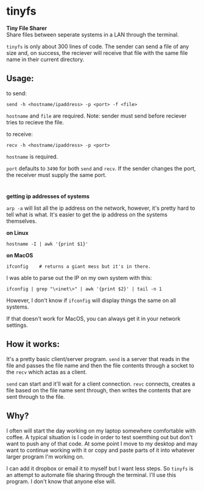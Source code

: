 # tinyfs
**Tiny File Sharer**  
Share files between seperate systems in a LAN through the terminal.  

`tinyfs` is only about 300 lines of code. The sender can send a file of any size and, on success, the reciever will receive that file with the same file name in their current directory.

## Usage:
to send:
```
send -h <hostname/ipaddress> -p <port> -f <file>
```
`hostname` and `file` are required. Note: sender must send before reciever tries to recieve the file.

to receive:
```
recv -h <hostname/ipaddress> -p <port>
```
`hostname` is required.  

`port` defaults to `3490` for both `send` and `recv`. If the sender changes the port, the receiver must supply the same port.
#
**getting ip addresses of systems**  

`arp -a` will list all the ip address on the network, however, it's pretty hard to tell what is what. It's easier to get the ip address on the systems themselves.

**on Linux**
```
hostname -I | awk '{print $1}'
```
 
**on MacOS**
```
ifconfig    # returns a giant mess but it's in there.
```
I was able to parse out the IP on my own system with this:
```
ifconfig | grep "\<inet\>" | awk '{print $2}' | tail -n 1
```
However, I don't know if `ifconfig` will display things the same on all systems.  

If that doesn't work for MacOS, you can always get it in your network settings.

## How it works:
It's a pretty basic client/server program. `send` is a server that reads in the file and passes the file name and then the file contents through a socket to the `recv` which actas as a client.

`send` can start and it'll wait for a client connection. `revc` connects, creates a file based on the file name sent through, then writes the contents that are sent through to the file.

## Why?
I often will start the day working on my laptop somewhere comfortable with coffee. A typical situation is I code in order to test soemthing out but don't want to push any of that code. At some point I move to my desktop and may want to continue working with it or copy and paste parts of it into whatever larger program I'm working on.

I can add it dropbox or email it to myself but I want less steps. So `tinyfs` is an attempt to automate file sharing through the terminal. I'll use this program. I don't know that anyone else will.